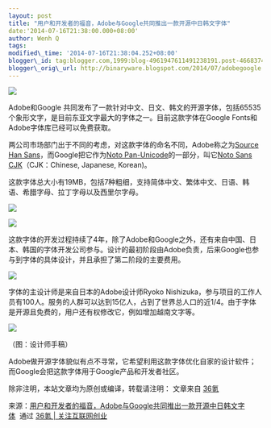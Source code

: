 ```yaml
--- 
layout: post 
title: "用户和开发者的福音，Adobe与Google共同推出一款开源中日韩文字体" 
date:'2014-07-16T21:38:00.000+08:00' 
author: Wenh Q
tags:
modified\_time: '2014-07-16T21:38:04.252+08:00' 
blogger\_id: tag:blogger.com,1999:blog-4961947611491238191.post-466837477623676327
blogger\_orig\_url: http://binaryware.blogspot.com/2014/07/adobegoogle.html
---
```

![](https://images-blogger-opensocial.googleusercontent.com/gadgets/proxy?url=http%3A%2F%2Fa.36krcnd.com%2Fphoto%2F2014%2F47a85d9cb02e7375b23d423c6d4276e1.jpg&container=blogger&gadget=a&rewriteMime=image%2F*)



Adobe和Google
共同发布了一款针对中文、日文、韩文的开源字体，包括65535个象形文字，是目前东亚文字最大的字体之一。目前这款字体在Google
Fonts和Adobe字体库已经可以免费获取。



两公司市场部门出于不同的考虑，对这款字体的命名不同，Adobe称之为[Source
Han Sans](http://adobe.ly/TkSHS)，而Google把它作为[Noto
Pan-Unicode](https://code.google.com/p/noto/)的一部分，叫它[Noto Sans
CJK](http://www.google.com/get/noto)（CJK：Chinese, Japanese, Korean)。



这款字体总大小有19MB，包括7种粗细，支持简体中文、繁体中文、日语、韩语、希腊字母、拉丁字母以及西里尔字母。



![](https://images-blogger-opensocial.googleusercontent.com/gadgets/proxy?url=http%3A%2F%2Fa.36krcnd.com%2Fphoto%2F2014%2Ff39c0f4ae4a698a0b6e196c10169eb80.png&container=blogger&gadget=a&rewriteMime=image%2F*)

![](https://images-blogger-opensocial.googleusercontent.com/gadgets/proxy?url=http%3A%2F%2Fa.36krcnd.com%2Fphoto%2F2014%2F3c7728ab87c5b49daa9db2e4e669d22e.jpg&container=blogger&gadget=a&rewriteMime=image%2F*)



这款字体的开发过程持续了4年，除了Adobe和Google之外，还有来自中国、日本、韩国的字体开发公司参与。设计的最初阶段由Adobe负责，后来Google也参与到字体的具体设计，并且承担了第二阶段的主要费用。



![](https://images-blogger-opensocial.googleusercontent.com/gadgets/proxy?url=http%3A%2F%2Fa.36krcnd.com%2Fphoto%2F2014%2F0914d06d8c2faf99a1985f53fdc03d3b.jpg&container=blogger&gadget=a&rewriteMime=image%2F*)



字体的主设计师是来自日本的Adobe设计师Ryoko
Nishizuka，参与项目的工作人员有100人。服务的人群可以达到15亿人，占到了世界总人口的近1/4。由于字体是开源且免费的，用户还有权修改它，例如增加越南文字等。



![](https://images-blogger-opensocial.googleusercontent.com/gadgets/proxy?url=http%3A%2F%2Fa.36krcnd.com%2Fphoto%2F2014%2F96deb9074d532a46db6725ae0e70fc03.jpg&container=blogger&gadget=a&rewriteMime=image%2F*)

（图：设计师手稿）



Adobe做开源字体貌似有点不寻常，它希望利用这款字体优化自家的设计软件；而Google会把这款字体用于Google产品和开发者社区。



除非注明，本站文章均为原创或编译，转载请注明： 文章来自
[36氪](http://www.36kr.com/)
<div>




</div>

<div>

来源：[用户和开发者的福音，Adobe与Google共同推出一款开源中日韩文字体](http://www.36kr.com/p/213783.html)  通过 [36氪
| 关注互联网创业](http://www.36kr.com/)

</div>

